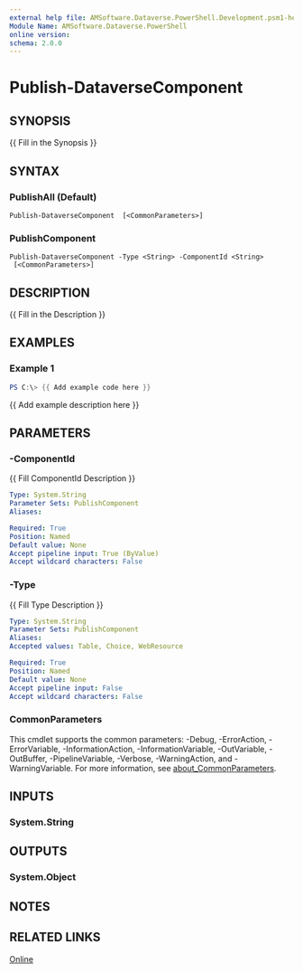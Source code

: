 ```yaml
---
external help file: AMSoftware.Dataverse.PowerShell.Development.psm1-help.xml
Module Name: AMSoftware.Dataverse.PowerShell
online version:
schema: 2.0.0
---
```


# Publish-DataverseComponent

## SYNOPSIS
{{ Fill in the Synopsis }}

## SYNTAX

### PublishAll (Default)
```
Publish-DataverseComponent  [<CommonParameters>]
```

### PublishComponent
```
Publish-DataverseComponent -Type <String> -ComponentId <String> 
 [<CommonParameters>]
```

## DESCRIPTION
{{ Fill in the Description }}

## EXAMPLES

### Example 1
```powershell
PS C:\> {{ Add example code here }}
```

{{ Add example description here }}

## PARAMETERS

### -ComponentId
{{ Fill ComponentId Description }}

```yaml
Type: System.String
Parameter Sets: PublishComponent
Aliases:

Required: True
Position: Named
Default value: None
Accept pipeline input: True (ByValue)
Accept wildcard characters: False
```

### -Type
{{ Fill Type Description }}

```yaml
Type: System.String
Parameter Sets: PublishComponent
Aliases:
Accepted values: Table, Choice, WebResource

Required: True
Position: Named
Default value: None
Accept pipeline input: False
Accept wildcard characters: False
```

### CommonParameters
This cmdlet supports the common parameters: -Debug, -ErrorAction, -ErrorVariable, -InformationAction, -InformationVariable, -OutVariable, -OutBuffer, -PipelineVariable, -Verbose, -WarningAction, and -WarningVariable. For more information, see [about_CommonParameters](http://go.microsoft.com/fwlink/?LinkID=113216).

## INPUTS

### System.String

## OUTPUTS

### System.Object
## NOTES

## RELATED LINKS

[Online](https://github.com/AMSoftwareNL/DataversePowershell/blob/main/docs/Publish-DataverseComponent.md)





